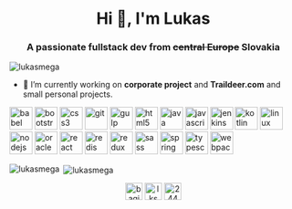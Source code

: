 <h1 align="center">Hi 👋, I'm Lukas</h1>
<h3 align="center">A passionate fullstack dev from <s>central Europe</s> Slovakia</h3>

<p align="left"> <img src="https://komarev.com/ghpvc/?username=lukasmega" alt="lukasmega" /> </p>

- 🔭 I’m currently working on **corporate project** and **Traildeer.com** and small personal projects.

<p align="left"><img src="https://www.vectorlogo.zone/logos/babeljs/babeljs-icon.svg" alt="babel" width="40" height="40"/> <img src="https://devicons.github.io/devicon/devicon.git/icons/bootstrap/bootstrap-plain.svg" alt="bootstrap" width="40" height="40"/> <img src="https://devicons.github.io/devicon/devicon.git/icons/css3/css3-original-wordmark.svg" alt="css3" width="40" height="40"/>  <img src="https://www.vectorlogo.zone/logos/git-scm/git-scm-icon.svg" alt="git" width="40" height="40"/> <img src="https://devicons.github.io/devicon/devicon.git/icons/gulp/gulp-plain.svg" alt="gulp" width="40" height="40"/> <img src="https://devicons.github.io/devicon/devicon.git/icons/html5/html5-original-wordmark.svg" alt="html5" width="40" height="40"/> <img src="https://devicons.github.io/devicon/devicon.git/icons/java/java-original-wordmark.svg" alt="java" width="40" height="40"/> <img src="https://devicons.github.io/devicon/devicon.git/icons/javascript/javascript-original.svg" alt="javascript" width="40" height="40"/> <img src="https://www.vectorlogo.zone/logos/jenkins/jenkins-icon.svg" alt="jenkins" width="40" height="40"/> <img src="https://www.vectorlogo.zone/logos/kotlinlang/kotlinlang-icon.svg" alt="kotlin" width="40" height="40"/> <img src="https://devicons.github.io/devicon/devicon.git/icons/linux/linux-original.svg" alt="linux" width="40" height="40"/> <img src="https://devicons.github.io/devicon/devicon.git/icons/nodejs/nodejs-original-wordmark.svg" alt="nodejs" width="40" height="40"/> <img src="https://devicons.github.io/devicon/devicon.git/icons/oracle/oracle-original.svg" alt="oracle" width="40" height="40"/> <img src="https://devicons.github.io/devicon/devicon.git/icons/react/react-original-wordmark.svg" alt="react" width="40" height="40"/> <img src="https://devicons.github.io/devicon/devicon.git/icons/redis/redis-original-wordmark.svg" alt="redis" width="40" height="40"/> <img src="https://devicons.github.io/devicon/devicon.git/icons/redux/redux-original.svg" alt="redux" width="40" height="40"/> <img src="https://devicons.github.io/devicon/devicon.git/icons/sass/sass-original.svg" alt="sass" width="40" height="40"/> <img src="https://www.vectorlogo.zone/logos/springio/springio-icon.svg" alt="spring" width="40" height="40"/> <img src="https://devicons.github.io/devicon/devicon.git/icons/typescript/typescript-original.svg" alt="typescript" width="40" height="40"/> <img src="https://devicons.github.io/devicon/devicon.git/icons/webpack/webpack-original.svg" alt="webpack" width="40" height="40"/></p><p><img align="left" src="https://github-readme-stats.vercel.app/api/top-langs/?username=lukasmega&layout=compact&hide=html" alt="lukasmega" /></p>

<p>&nbsp;<img align="center" src="https://github-readme-stats.vercel.app/api?username=lukasmega&show_icons=true" alt="lukasmega" /></p>

<p align="center">
<a href="https://twitter.com/bagicam" target="blank"><img align="center" src="https://cdn.jsdelivr.net/npm/simple-icons@3.0.1/icons/twitter.svg" alt="bagicam" height="30" width="30" /></a>
<a href="https://linkedin.com/in/lksmlg" target="blank"><img align="center" src="https://cdn.jsdelivr.net/npm/simple-icons@3.0.1/icons/linkedin.svg" alt="lksmlg" height="30" width="30" /></a>
<a href="https://stackoverflow.com/users/2440844" target="blank"><img align="center" src="https://cdn.jsdelivr.net/npm/simple-icons@3.0.1/icons/stackoverflow.svg" alt="2440844" height="30" width="30" /></a>
</p>
